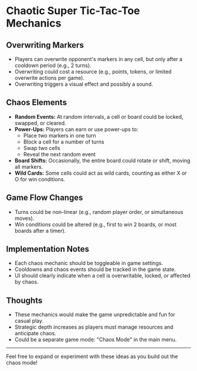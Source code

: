 # Chaotic Super Tic-Tac-Toe Mechanics

## Overwriting Markers

- Players can overwrite opponent's markers in any cell, but only after a cooldown period (e.g., 2 turns).
- Overwriting could cost a resource (e.g., points, tokens, or limited overwrite actions per game).
- Overwriting triggers a visual effect and possibly a sound.

## Chaos Elements

- **Random Events:** At random intervals, a cell or board could be locked, swapped, or cleared.
- **Power-Ups:** Players can earn or use power-ups to:
  - Place two markers in one turn
  - Block a cell for a number of turns
  - Swap two cells
  - Reveal the next random event
- **Board Shifts:** Occasionally, the entire board could rotate or shift, moving all markers.
- **Wild Cards:** Some cells could act as wild cards, counting as either X or O for win conditions.

## Game Flow Changes

- Turns could be non-linear (e.g., random player order, or simultaneous moves).
- Win conditions could be altered (e.g., first to win 2 boards, or most boards after a timer).

## Implementation Notes

- Each chaos mechanic should be toggleable in game settings.
- Cooldowns and chaos events should be tracked in the game state.
- UI should clearly indicate when a cell is overwritable, locked, or affected by chaos.

## Thoughts

- These mechanics would make the game unpredictable and fun for casual play.
- Strategic depth increases as players must manage resources and anticipate chaos.
- Could be a separate game mode: "Chaos Mode" in the main menu.

---

Feel free to expand or experiment with these ideas as you build out the chaos mode!
